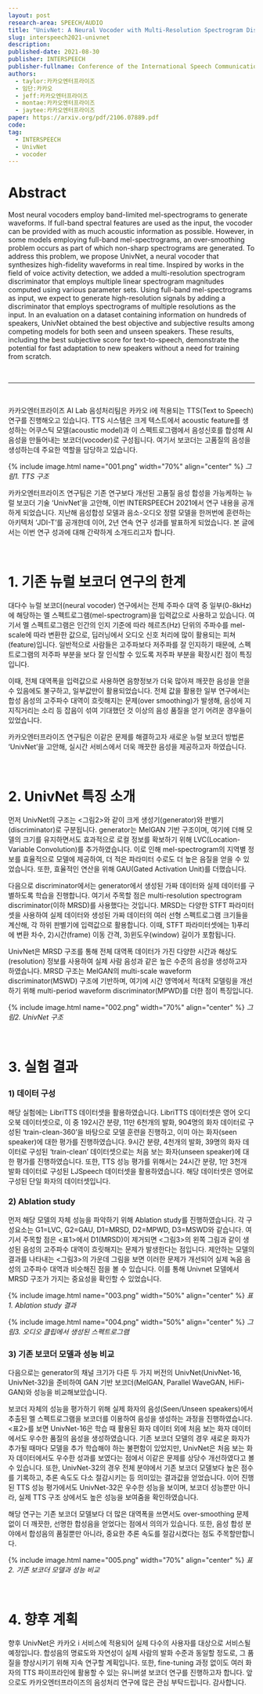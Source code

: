 ```yaml
---
layout: post
research-area: SPEECH/AUDIO
title: "UnivNet: A Neural Vocoder with Multi-Resolution Spectrogram Discriminators for High-Fidelity Waveform Generation"
slug: interspeech2021-univnet
description:
published-date: 2021-08-30
publisher: INTERSPEECH
publisher-fullname: Conference of the International Speech Communication Association (INTERSPEECH)
authors:
  - taylor:카카오엔터프라이즈
  - 임단:카카오
  - jeff:카카오엔터프라이즈
  - montae:카카오엔터프라이즈
  - jaytee:카카오엔터프라이즈
paper: https://arxiv.org/pdf/2106.07889.pdf
code:
tag:
  - INTERSPEECH
  - UnivNet
  - vocoder
---
```


# Abstract

Most neural vocoders employ band-limited mel-spectrograms to generate waveforms. If full-band spectral features are used as the input, the vocoder can be provided with as much acoustic information as possible. However, in some models employing full-band mel-spectrograms, an over-smoothing problem occurs as part of which non-sharp spectrograms are generated. To address this problem, we propose UnivNet, a neural vocoder that synthesizes high-fidelity waveforms in real time. Inspired by works in the field of voice activity detection, we added a multi-resolution spectrogram discriminator that employs multiple linear spectrogram magnitudes computed using various parameter sets. Using full-band mel-spectrograms as input, we expect to generate high-resolution signals by adding a discriminator that employs spectrograms of multiple resolutions as the input. In an evaluation on a dataset containing information on hundreds of speakers, UnivNet obtained the best objective and subjective results among competing models for both seen and unseen speakers. These results, including the best subjective score for text-to-speech, demonstrate the potential for fast adaptation to new speakers without a need for training from scratch.

<br/>

***

<br/>

카카오엔터프라이즈 AI Lab 음성처리팀은 카카오 i에 적용되는 TTS(Text to Speech) 연구를 진행해오고 있습니다.​​​ TTS 시스템은 크게 텍스트에서 acoustic feature를 생성하는 어쿠스틱 모델(acoustic model)과 이 스펙트로그램에서 음성신호를 합성해 AI 음성을 만들어내는 보코더(vocoder)로 구성됩니다. 여기서 보코더는 고품질의 음성을 생성하는데 주요한 역할을 담당하고 있습니다.

{% include image.html name="001.png" width="70%" align="center" %}
<em class="center">그림1. TTS 구조</em>

카카오엔터프라이즈 연구팀은 기존 연구보다 개선된 고품질 음성 합성을 가능케하는 뉴럴 보코더 기술 ‘UnivNet’을 고안해, 이번 INTERSPEECH 2021에서 연구 내용을 공개하게 되었습니다. 지난해 음성합성 모델과 음소-오디오 정렬 모델을 한꺼번에 훈련하는 아키텍처 ‘JDI-T’를 공개한데 이어, 2년 연속 연구 성과를 발표하게 되었습니다. 본 글에서는 이번 연구 성과에 대해 간략하게 소개드리고자 합니다.

<br/>

# 1. 기존 뉴럴 보코더 연구의 한계

대다수 뉴럴 보코더(neural vocoder) 연구에서는 전체 주파수 대역 중 일부(0-8kHz)에 해당하는 멜 스펙트로그램(mel-spectrogram)을 입력값으로 사용하고 있습니다. 여기서 멜 스펙트로그램은 인간의 인지 기준에 따라 헤르츠(Hz) 단위의 주파수를 mel-scale에 따라 변환한 값으로, 딥러닝에서 오디오 신호 처리에 많이 활용되는 피쳐(feature)입니다. 일반적으로 사람들은 고주파보다 저주파를 잘 인지하기 때문에, 스펙트로그램의 저주파 부분을 보다 잘 인식할 수 있도록 저주파 부분을 확장시킨 점이 특징입니다.

이때, 전체 대역폭을 입력값으로 사용하면 음향정보가 더욱 많아져 깨끗한 음성을 얻을 수 있음에도 불구하고, 일부값만이 활용되었습니다. 전체 값을 활용한 일부 연구에서는 합성 음성의 고주파수 대역이 흐릿해지는 문제(over smoothing)가 발생해, 음성에 지지직거리는 소리 등 잡음이 섞여 기대했던 것 이상의 음성 품질을 얻기 어려운 경우들이 있었습니다.

카카오엔터프라이즈 연구팀은 이같은 문제를 해결하고자 새로운 뉴럴 보코더 방법론 ‘UnivNet’을 고안해, 실시간 서비스에서 더욱 깨끗한 음성을 제공하고자 하였습니다.

<br/>

# 2. UnivNet 특징 소개

먼저 UnivNet의 구조는 <그림2>와 같이 크게 생성기(generator)와 판별기(discriminator)로 구분됩니다. generator는 MelGAN 기반 구조이며, 여기에 더해 모델의 크기를 유지하면서도 효과적으로 로컬 정보를 확보하기 위해 LVC(Location-Variable Convolution)를 추가하였습니다. 이로 인해 mel-spectrogram의 지역별 정보를 효율적으로 모델에 제공하여, 더 적은 파라미터 수로도 더 높은 음질을 얻을 수 있었습니다. 또한, 효율적인 연산을 위해 GAU(Gated Activation Unit)를 더했습니다.
 
다음으로 discriminator에서는 generator에서 생성된 가짜 데이터와 실제 데이터를 구별하도록 학습을 진행합니다. 여기서 주목할 점은 multi-resolution spectrogram discriminator(이하 MRSD)를 사용했다는 것입니다. MRSD는 다양한 STFT 파라미터셋을 사용하여 실제 데이터와 생성된 가짜 데이터의 여러 선형 스펙트로그램 크기들을 계산해, 각 하위 판별기에 입력값으로 활용합니다. 이때, STFT 파라미터셋에는 1)푸리에 변환 차수, 2)시간(frame) 이동 간격, 3)윈도우(window) 길이가 포함됩니다.

UnivNet은 MRSD 구조를 통해 전체 대역폭 데이터가 가진 다양한 시간과 해상도(resolution) 정보를 사용하여 실제 사람 음성과 같은 높은 수준의 음성을 생성하고자 하였습니다. MRSD 구조는 MelGAN의 multi-scale waveform discriminator(MSWD) 구조에 기반하며, 여기에 시간 영역에서 적대적 모델링을 개선하기 위해 multi-period waveform discriminator(MPWD)를 더한 점이 특징입니다.

{% include image.html name="002.png" width="70%" align="center" %}
<em class="center">그림2. UnivNet 구조</em>

<br/>

# 3. 실험 결과

### 1) 데이터 구성

해당 실험에는 LibriTTS 데이터셋을 활용하였습니다. LibriTTS 데이터셋은 영어 오디오북 데이터셋으로, 이 중 192시간 분량, 11만 6천개의 발화, 904명의 화자 데이터로 구성된 ‘train-clean-360’을 바탕으로 모델 훈련을 진행하고, 이미 아는 화자(seen speaker)에 대한 평가를 진행하였습니다. 9시간 분량, 4천개의 발화, 39명의 화자 데이터로 구성된 ‘train-clean’ 데이터셋으로는 처음 보는 화자(unseen speaker)에 대한 평가를 진행하였습니다. 또한, TTS 성능 평가를 위해서는 24시간 분량, 1만 3천개 발화 데이터로 구성된 LJSpeech 데이터셋을 활용하였습니다. 해당 데이터셋은 영어로 구성된 단일 화자의 데이터셋입니다.

### 2) Ablation study

먼저 해당 모델의 자체 성능을 파악하기 위해 Ablation study를 진행하였습니다. 각 구성요소는 G1=LVC, G2=GAU, D1=MRSD, D2=MPWD, D3=MSWD와 같습니다. 여기서 주목할 점은 <표1>에서 D1(MRSD)이 제거되면 <그림3>의 왼쪽 그림과 같이 생성된 음성의 고주파수 대역이 흐릿해지는 문제가 발생한다는 점입니다. 제안하는 모델의 결과를 나타내는 <그림3>의 가운데 그림을 보면 이러한 문제가 개선되어 실제 녹음 음성의 고주파수 대역과 비슷해진 점을 볼 수 있습니다. 이를 통해 Univnet 모델에서 MRSD 구조가 가지는 중요성을 확인할 수 있었습니다.

{% include image.html name="003.png" width="50%" align="center" %}
<em class="center">표1. Ablation study 결과</em>

{% include image.html name="004.png" width="50%" align="center" %}
<em class="center">그림3. 오디오 클립에서 생성된 스펙트로그램</em>

### 3) 기존 보코더 모델과 성능 비교

다음으로는 generator의 채널 크기가 다른 두 가지 버전의 UnivNet(UnivNet-16, UnivNet-32)을 준비하여 GAN 기반 보코더(MelGAN, Parallel WaveGAN, HiFi-GAN)와 성능을 비교해보았습니다.

보코더 자체의 성능을 평가하기 위해 실제 화자의 음성(Seen/Unseen speakers)에서 추출된 멜 스펙트로그램을 보코더를 이용하여 음성을 생성하는 과정을 진행하였습니다. <표2>를 보면 UnivNet-16은 학습 때 활용된 화자 데이터 외에 처음 보는 화자 데이터에서도 우수한 품질의 음성을 생성하였습니다. 기존 보코더 모델의 경우 새로운 화자가 추가될 때마다 모델을 추가 학습해야 하는 불편함이 있었지만, UnivNet은 처음 보는 화자 데이터에서도 우수한 성과를 보였다는 점에서 이같은 문제를 상당수 개선하였다고 볼 수 있습니다. 또한, UnivNet-32의 경우 전체 분야에서 기존 보코더 모델보다 높은 점수를 기록하고, 추론 속도도 다소 절감시키는 등 의미있는 결과값을 얻었습니다. 이어 진행된 TTS 성능 평가에서도 UnivNet-32은 우수한 성능을 보이며, 보코더 성능뿐만 아니라, 실제 TTS 구조 상에서도 높은 성능을 보여줌을 확인하였습니다.

해당 연구는 기존 보코더 모델보다 더 많은 대역폭을 쓰면서도 over-smoothing 문제 없이 더 깨끗한, 선명한 합성음을 얻었다는 점에서 의의가 있습니다. 또한, 음성 합성 분야에서 합성음의 품질뿐만 아니라, 중요한 추론 속도를 절감시켰다는 점도 주목할만합니다.

{% include image.html name="005.png" width="70%" align="center" %}
<em class="center">표2. 기존 보코더 모델과 성능 비교</em>

<br/>

# 4. 향후 계획

향후 UnivNet은 카카오 i 서비스에 적용되어 실제 다수의 사용자를 대상으로 서비스될 예정입니다. 합성음의 명료도와 자연성이 실제 사람의 발화 수준과 동일할 정도로, 그 품질을 향상시키기 위해 지속 연구할 계획입니다. 또한, fine-tuning 과정 없이도 여러 화자의 TTS 파이프라인에 활용할 수 있는 유니버셜 보코더 연구를 진행하고자 합니다. 앞으로도 카카오엔터프라이즈의 음성처리 연구에 많은 관심 부탁드립니다. 감사합니다.